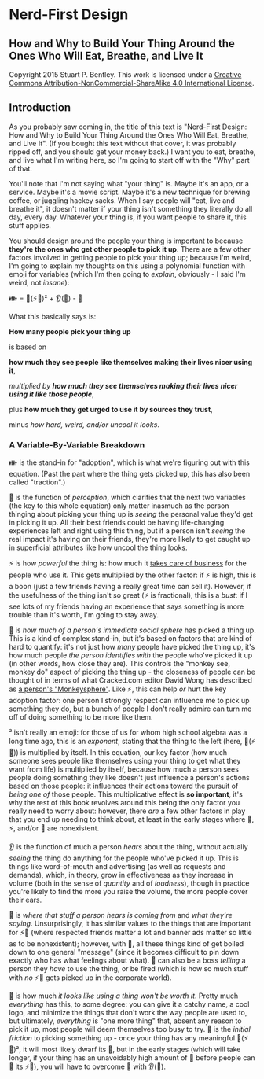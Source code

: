 # Nerd-First Design

## How and Why to Build Your Thing Around the Ones Who Will Eat, Breathe, and Live It

Copyright 2015 Stuart P. Bentley. This work is licensed under a <a rel="license" href="http://creativecommons.org/licenses/by-nc-sa/4.0/">Creative Commons Attribution-NonCommercial-ShareAlike 4.0 International License</a>.

## Introduction

As you probably saw coming in, the title of this text is "Nerd-First Design: How and Why to Build Your Thing Around the Ones Who Will Eat, Breathe, and Live It". (If you bought this text without that cover, it was probably ripped off, and you should get your money back.) I want you to eat, breathe, and live what I'm writing here, so I'm going to start off with the "Why" part of that.

You'll note that I'm not saying what "your thing" is. Maybe it's an app, or a service. Maybe it's a movie script. Maybe it's a new technique for brewing coffee, or juggling hackey sacks. When I say people will "eat, live and breathe it", it doesn't matter if your thing isn't something they literally do all day, every day. Whatever your thing is, if you want people to share it, this stuff applies.

You should design around the people your thing is important to because **they're the ones who get other people to pick it up**. There are a few other factors involved in getting people to pick your thing up; because I'm weird, I'm going to explain my thoughts on this using a polynomial function with emoji for variables (which I'm then going to *explain*, obviously - I said I'm weird, not *insane*):

:family: = :eyes:(:zap::monkey:)&sup2; + :ear:(:lips:) - :poop:

What this basically says is:

**How many people pick your thing up**

is based on

**how much they see people like themselves making their lives nicer using it**,

_multiplied by **how much they see themselves making their lives nicer using it like those people**_,

plus **how much they get urged to use it by sources they trust**,

minus _how hard, weird, and/or uncool it looks_.

### A Variable-By-Variable Breakdown

:family: is the stand-in for "adoption", which is what we're figuring out with this equation. (Past the part where the thing gets picked up, this has also been called "traction".)

:eyes: is the function of *perception*, which clarifies that the next two variables (the key to this whole equation) only matter inasmuch as the person thinging about picking your thing up is *seeing* the personal value they'd get in picking it up. All their best friends could be having life-changing experiences left and right using this thing, but if a person isn't *seeing* the real impact it's having on their friends, they're more likely to get caught up in superficial attributes like how uncool the thing looks.

:zap: is how *powerful* the thing is: how much it [takes care of business](http://www.elvisblog.net/2012/03/31/elvis-captain-marvel-jr-and-the-tcb-lightning-bolt/) for the people who use it. This gets multiplied by the other factor: if :zap: is high, this is a boon (just a few friends having a really great time can sell it). However, if the usefulness of the thing isn't so great (:zap: is fractional), this is a *bust*: if I see lots of my friends having an experience that says something is more trouble than it's worth, I'm going to stay away.

:monkey: is *how much of a person's immediate social sphere* has picked a thing up. This is a kind of complex stand-in, but it's based on factors that are kind of hard to quantify: it's not just how *many* people have picked the thing up, it's how much people *the person identifies with* the people who've picked it up (in other words, how close they are). This controls the "monkey see, monkey do" aspect of picking the thing up - the closeness of people can be thought of in terms of what Cracked.com editor David Wong has described as [a person's "Monkeysphere"](http://www.cracked.com/article_14990_what-monkeysphere.html). Like :zap:, this can help *or* hurt the key adoption factor: one person I strongly respect can influence me to pick up something they do, but a bunch of people I don't really admire can turn me off of doing something to be more like them.

&sup2; isn't really an emoji: for those of us for whom high school algebra was a long time ago, this is an *exponent*, stating that the thing to the left (here, :eyes:(:zap::monkey:)) is multiplied by itself. In this equation, our key factor (how much someone sees people like themselves using your thing to get what they want from life) is multiplied by itself, because how much a person sees people doing something they like doesn't just influence a person's actions based on those people: it influences their actions toward the pursuit of *being one of* those people. This multiplicative effect is **so important**, it's why the rest of this book revolves around this being the only factor you really need to worry about: however, there *are* a few other factors in play that you end up needing to think about, at least in the early stages where :eyes:, :zap:, and/or :monkey: are nonexistent.

:ear: is the function of much a person *hears* about the thing, without actually *seeing* the thing do anything for the people who've picked it up. This is things like word-of-mouth and advertising (as well as requests and demands), which, in theory, grow in effectiveness as they increase in volume (both in the sense of *quantity* and of *loudness*), though in practice you're likely to find the more you raise the volume, the more people cover their ears.

:lips: is *where that stuff a person hears is coming from* and *what they're saying*. Unsurprisingly, it has similar values to the things that are important for :zap::monkey: (where respected friends matter a lot and banner ads matter so little as to be nonexistent); however, with :lips:, all these things kind of get boiled down to one general "message" (since it becomes difficult to pin down exactly who has what feelings about what). :lips: can also be a boss *telling* a person they *have* to use the thing, or be fired (which is how so much stuff with *no* :zap::monkey: gets picked up in the corporate world).

:poop: is how much *it looks like using a thing won't be worth it*. Pretty much *everything* has this, to some degree: you can give it a catchy name, a cool logo, and minimize the things that don't work the way people are used to, but ultimately, *everything* is "one more thing" that, absent any reason to pick it up, most people will deem themselves too busy to try. :poop: is the *initial friction* to picking something up - once your thing has any meaningful :eyes:(:zap::monkey:)&sup2;, it will most likely dwarf its :poop:, but in the early stages (which will take longer, if your thing has an unavoidably high amount of :poop: before people can :eyes: its :zap::monkey:), you will have to overcome :poop: with :ear:(:lips:).
